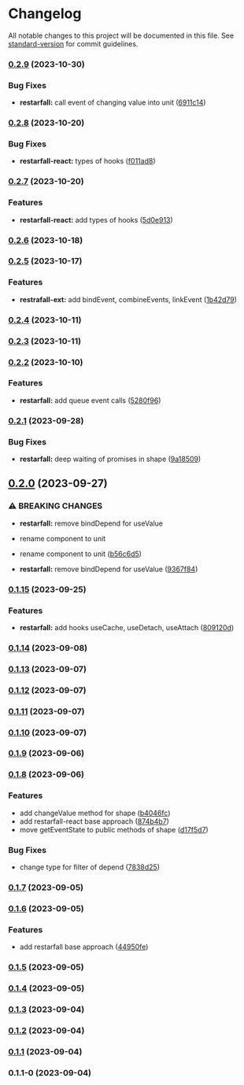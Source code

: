 # Changelog

All notable changes to this project will be documented in this file. See [standard-version](https://github.com/conventional-changelog/standard-version) for commit guidelines.

### [0.2.9](https://github.com/EvgenyiFedotov/restarfall/compare/v0.2.8...v0.2.9) (2023-10-30)


### Bug Fixes

* **restarfall:** call event of changing value into unit ([6911c14](https://github.com/EvgenyiFedotov/restarfall/commit/6911c14777d7236fe02cb56d42c9a0b9063ce80e))

### [0.2.8](https://github.com/EvgenyiFedotov/restarfall/compare/v0.2.7...v0.2.8) (2023-10-20)


### Bug Fixes

* **restarfall-react:** types of hooks ([f011ad8](https://github.com/EvgenyiFedotov/restarfall/commit/f011ad8439095a538661fc2e15be399e9afb3db5))

### [0.2.7](https://github.com/EvgenyiFedotov/restarfall/compare/v0.2.6...v0.2.7) (2023-10-20)


### Features

* **restarfall-react:** add types of hooks ([5d0e913](https://github.com/EvgenyiFedotov/restarfall/commit/5d0e91344959134614aec46fc384b1344c3f5655))

### [0.2.6](https://github.com/EvgenyiFedotov/restarfall/compare/v0.2.5...v0.2.6) (2023-10-18)

### [0.2.5](https://github.com/EvgenyiFedotov/restarfall/compare/v0.2.4...v0.2.5) (2023-10-17)


### Features

* **restrafall-ext:** add bindEvent, combineEvents, linkEvent ([1b42d79](https://github.com/EvgenyiFedotov/restarfall/commit/1b42d79eae1cc89ba2f11ae23830ad32edbf3ab8))

### [0.2.4](https://github.com/EvgenyiFedotov/restarfall/compare/v0.2.3...v0.2.4) (2023-10-11)

### [0.2.3](https://github.com/EvgenyiFedotov/restarfall/compare/v0.2.2...v0.2.3) (2023-10-11)

### [0.2.2](https://github.com/EvgenyiFedotov/restarfall/compare/v0.2.1...v0.2.2) (2023-10-10)


### Features

* **restarfall:** add queue event calls ([5280f96](https://github.com/EvgenyiFedotov/restarfall/commit/5280f968edde5cb370ca1a5a4d46cbc3634ab122))

### [0.2.1](https://github.com/EvgenyiFedotov/restarfall/compare/v0.2.0...v0.2.1) (2023-09-28)


### Bug Fixes

* **restarfall:** deep waiting of promises in shape ([9a18509](https://github.com/EvgenyiFedotov/restarfall/commit/9a185093dad310d92aecd85af5550c4783eee5ec))

## [0.2.0](https://github.com/EvgenyiFedotov/restarfall/compare/v0.1.15...v0.2.0) (2023-09-27)


### ⚠ BREAKING CHANGES

* **restarfall:** remove bindDepend for useValue
* rename component to unit

* rename component to unit ([b56c6d5](https://github.com/EvgenyiFedotov/restarfall/commit/b56c6d59f183ca53faa512a8b5973f66f8cc3f21))
* **restarfall:** remove bindDepend for useValue ([9367f84](https://github.com/EvgenyiFedotov/restarfall/commit/9367f843956ecbb556417427c58b6f65767fd8ce))

### [0.1.15](https://github.com/EvgenyiFedotov/restarfall/compare/v0.1.14...v0.1.15) (2023-09-25)


### Features

* **restarfall:** add hooks useCache, useDetach, useAttach ([809120d](https://github.com/EvgenyiFedotov/restarfall/commit/809120d4706ae84423203d8e2b5b0d269e806131))

### [0.1.14](https://github.com/EvgenyiFedotov/restarfall/compare/v0.1.13...v0.1.14) (2023-09-08)

### [0.1.13](https://github.com/EvgenyiFedotov/restarfall/compare/v0.1.12...v0.1.13) (2023-09-07)

### [0.1.12](https://github.com/EvgenyiFedotov/restarfall/compare/v0.1.11...v0.1.12) (2023-09-07)

### [0.1.11](https://github.com/EvgenyiFedotov/restarfall/compare/v0.1.10...v0.1.11) (2023-09-07)

### [0.1.10](https://github.com/EvgenyiFedotov/restarfall/compare/v0.1.9...v0.1.10) (2023-09-07)

### [0.1.9](https://github.com/EvgenyiFedotov/restarfall/compare/v0.1.8...v0.1.9) (2023-09-06)

### [0.1.8](https://github.com/EvgenyiFedotov/restarfall/compare/v0.1.7...v0.1.8) (2023-09-06)


### Features

* add changeValue method for shape ([b4046fc](https://github.com/EvgenyiFedotov/restarfall/commit/b4046fcf59f5542ae8feb9857d5b70be4f991a5f))
* add restarfall-react base approach ([874b4b7](https://github.com/EvgenyiFedotov/restarfall/commit/874b4b7604d655c92b3adccf217e0590644ac12d))
* move getEventState to public methods of shape ([d17f5d7](https://github.com/EvgenyiFedotov/restarfall/commit/d17f5d74914638286106130c1d4fcd2a95d16781))


### Bug Fixes

* change type for filter of depend ([7838d25](https://github.com/EvgenyiFedotov/restarfall/commit/7838d250a9df4a9821b9fbd8028b11b3a158edaf))

### [0.1.7](https://github.com/EvgenyiFedotov/restarfall/compare/v0.1.6...v0.1.7) (2023-09-05)

### [0.1.6](https://github.com/EvgenyiFedotov/restarfall/compare/v0.1.5...v0.1.6) (2023-09-05)


### Features

* add restarfall base approach ([44950fe](https://github.com/EvgenyiFedotov/restarfall/commit/44950fef126017cd6ffdcfed572a927d8eadf3c0))

### [0.1.5](https://github.com/EvgenyiFedotov/restarfall/compare/v0.1.4...v0.1.5) (2023-09-05)

### [0.1.4](https://github.com/EvgenyiFedotov/restarfall/compare/v0.1.3...v0.1.4) (2023-09-05)

### [0.1.3](https://github.com/EvgenyiFedotov/restarfall/compare/v0.1.2...v0.1.3) (2023-09-04)

### [0.1.2](https://github.com/EvgenyiFedotov/restarfall/compare/v0.1.1...v0.1.2) (2023-09-04)

### [0.1.1](https://github.com/EvgenyiFedotov/restarfall/compare/v0.1.1-0...v0.1.1) (2023-09-04)

### 0.1.1-0 (2023-09-04)
